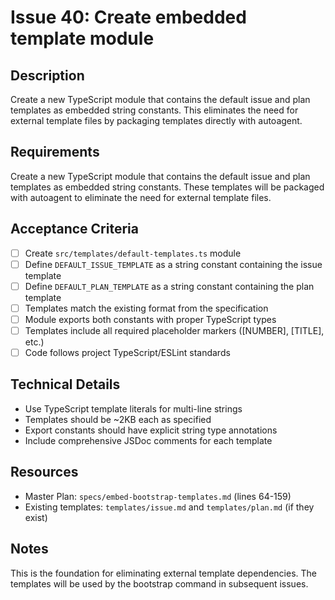 # Issue 40: Create embedded template module

## Description
Create a new TypeScript module that contains the default issue and plan templates as embedded string constants. This eliminates the need for external template files by packaging templates directly with autoagent.

## Requirements
Create a new TypeScript module that contains the default issue and plan templates as embedded string constants. These templates will be packaged with autoagent to eliminate the need for external template files.

## Acceptance Criteria
- [ ] Create `src/templates/default-templates.ts` module
- [ ] Define `DEFAULT_ISSUE_TEMPLATE` as a string constant containing the issue template
- [ ] Define `DEFAULT_PLAN_TEMPLATE` as a string constant containing the plan template
- [ ] Templates match the existing format from the specification
- [ ] Module exports both constants with proper TypeScript types
- [ ] Templates include all required placeholder markers ([NUMBER], [TITLE], etc.)
- [ ] Code follows project TypeScript/ESLint standards

## Technical Details
- Use TypeScript template literals for multi-line strings
- Templates should be ~2KB each as specified
- Export constants should have explicit string type annotations
- Include comprehensive JSDoc comments for each template

## Resources
- Master Plan: `specs/embed-bootstrap-templates.md` (lines 64-159)
- Existing templates: `templates/issue.md` and `templates/plan.md` (if they exist)

## Notes
This is the foundation for eliminating external template dependencies. The templates will be used by the bootstrap command in subsequent issues.
